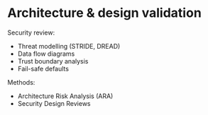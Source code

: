 # Architecture & design validation

Security review:

* Threat modelling (STRIDE, DREAD)
* Data flow diagrams
* Trust boundary analysis
* Fail-safe defaults

Methods:

* Architecture Risk Analysis (ARA)
* Security Design Reviews

